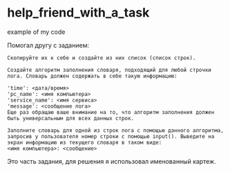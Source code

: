# help_friend_with_a_task
example of my code

Помогал другу с заданием:

```
Скопируйте их к себе и создайте из них список (список строк).

Создайте алгоритм заполнения словаря, подходящий для любой строчки лога. Словарь должен содержать в себе такую информацию:

'time': <дата/время>
'pc_name': <имя компьютера>
'service_name': <имя сервиса>
'message': <сообщение лога>
Еще раз обращаю ваше внимание на то, что алгоритм заполнения должен быть универсальным для всех данных строк.

Заполните словарь для одной из строк лога с помощью данного алгоритма, запросив у пользователя номер строки с помощью input(). Выведите на экран информацию из текущего словаря в таком виде:
<имя компьютера>: <сообщение>
```

Это часть задания, для решения я использовал именованный картеж.
